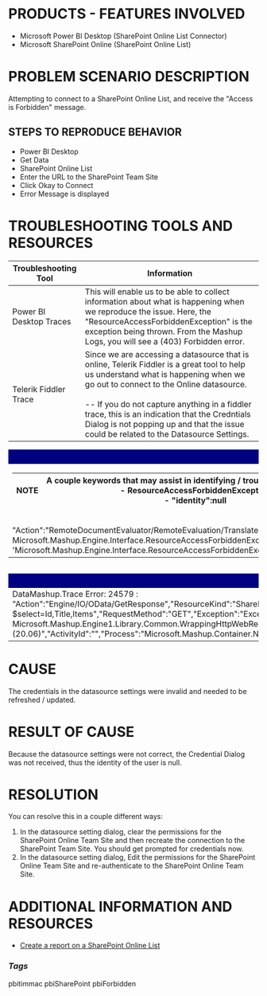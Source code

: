 # **PRODUCTS - FEATURES INVOLVED**
- Microsoft Power BI Desktop (SharePoint Online List Connector)
- Microsoft SharePoint Online (SharePoint Online List)

# **PROBLEM SCENARIO DESCRIPTION**
Attempting to connect to a SharePoint Online List, and receive the "Access is Forbidden" message.

## **STEPS TO REPRODUCE BEHAVIOR**
- Power BI Desktop
- Get Data
- SharePoint Online List
- Enter the URL to the SharePoint Team Site
- Click Okay to Connect
- Error Message is displayed



# **TROUBLESHOOTING TOOLS AND RESOURCES**
| **Troubleshooting Tool** | **Information** |
| -------------------- | ----------- |
| Power BI Desktop Traces | This will enable us to be able to collect information about what is happening when we reproduce the issue.  Here, the "ResourceAccessForbiddenException" is the exception being thrown.  From the Mashup Logs, you will see a (403) Forbidden error. |
| Telerik Fiddler Trace | Since we are accessing a datasource that is online, Telerik Fiddler is a great tool to help us understand what is happening when we go out to connect to the Online datasource.<br><br>-- If you do not capture anything in a fiddler trace, this is an indication that the Credntials Dialog is not popping up and that the issue could be related to the Datasource Settings. |

<table><tr style="background-color:navy"><th style="color: white; font-weight: bold">EXCEPTION IN POWER BI DESKTOP TRACE LOG</th></tr><tr><td>

| NOTE	| A couple keywords that may assist in identifying / troubleshooting the issue. <br>- ResourceAccessForbiddenException <br>- "identity":null |
| --- | --- |

<br>
"Action":"RemoteDocumentEvaluator/RemoteEvaluation/TranslateCancelExceptions","HostProcessId":"16896","identity":null,"evaluationID":"1","cancelled":"False","Exception":"Exception:\r\nExceptionType: Microsoft.Mashup.Engine.Interface.ResourceAccessForbiddenException, Microsoft.MashupEngine, Version=1.0.0.0, Culture=neutral, PublicKeyToken=\r\nMessage: Exception of type 'Microsoft.Mashup.Engine.Interface.ResourceAccessForbiddenException' was thrown<br>
</td></tr><table>

<table><tr style="background-color:navy"><th style="color: white; font-weight: bold">MASHUP CONTAIN LOG</th></tr><tr><td>
DataMashup.Trace Error: 24579 : "Action":"Engine/IO/OData/GetResponse","ResourceKind":"SharePoint","ResourcePath":"https://some.sharepointonlinesite.example/sites/MyExampleSite","HostProcessId":"16896","PartitionKey":"Section1/Query1/Source","RequestUri":"https://some.sharepointonlinesite.example/sites/MyExampleSite/_api/web/lists?$select=Id,Title,Items","RequestMethod":"GET","Exception":"Exception:\r\nExceptionType: System.Net.WebException, System, Version=4.0.0.0, Culture=neutral, PublicKeyToken=\r\nMessage: The remote server returned an error: (403) Forbidden.\r\nStackTrace:\n   at Microsoft.Mashup.Engine1.Library.Common.WrappingHttpWebRequest.WrapResponse(Func`1 getResponse)\r\n   at Microsoft.Mashup.Engine1.Library.OData.ODataRequest.GetResponse(WebRequest webRequest)\r\n\r\n\r\n","ProductVersion":"2.82.5858.1161 (20.06)","ActivityId":"<some guid entry>","Process":"Microsoft.Mashup.Container.NetFX45","Pid":10516,"Tid":1,"Duration":"00:00:00.0999579"}
</td></tr><table>

# **CAUSE**
The credentials in the datasource settings were invalid and needed to be refreshed / updated.

# **RESULT OF CAUSE**
Because the datasource settings were not correct, the Credential Dialog was not received, thus the identity of the user is null.


# **RESOLUTION**
You can resolve this in a couple different ways:
1. In the datasource setting dialog, clear the permissions for the SharePoint Online Team Site and then recreate the connection to the SharePoint Team Site.  You should get prompted for credentials now.
2. In the datasource setting dialog, Edit the permissions for the SharePoint Online Team Site and re-authenticate to the SharePoint Online Team Site.

# **ADDITIONAL INFORMATION AND RESOURCES**
- [Create a report on a SharePoint Online List](https://docs.microsoft.com/en-us/power-bi/connect-data/desktop-sharepoint-online-list#:~:text=%20Part%201%3A%20Connect%20to%20your%20SharePoint%20List,your%20list.%20From%20a%20page%20in...%20More%20)


### *Tags*
pbitimmac pbiSharePoint pbiForbidden
